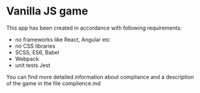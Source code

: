 # Vanilla JS game
This app has been created in accordance with following requirements:
- no frameworks like React, Angular etc
- no CSS libraries
- SCSS, ES6, Babel
- Webpack
- unit tests Jest

You can find more detailed information about compliance and a description of the game in the file complience.md